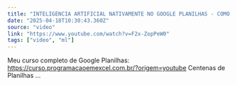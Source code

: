 ```yaml
---
title: "INTELIGENCIA ARTIFICIAL NATIVAMENTE NO GOOGLE PLANILHAS - COMO USAR?"
date: "2025-04-18T10:30:43.360Z"
source: "video"
link: "https://www.youtube.com/watch?v=F2x-ZopPeW0"
tags: ["video", "ml"]
---
```


Meu curso completo de Google Planilhas: https://curso.programacaoemexcel.com.br/?origem=youtube Centenas de Planilhas ...
